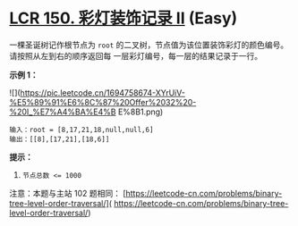 # [LCR 150. 彩灯装饰记录 II][link] (Easy)

[link]: https://leetcode.cn/problems/cong-shang-dao-xia-da-yin-er-cha-shu-ii-lcof/

一棵圣诞树记作根节点为 `root` 的二叉树，节点值为该位置装饰彩灯的颜色编号。请按照从左到右的顺序返回每
一层彩灯编号，每一层的结果记录于一行。

**示例 1：**

![](https://pic.leetcode.cn/1694758674-XYrUiV-%E5%89%91%E6%8C%87%20Offer%2032%20-%20I_%E7%A4%BA%E4%B
E%8B1.png)

```
输入：root = [8,17,21,18,null,null,6]
输出：[[8],[17,21],[18,6]]
```

**提示：**

1. `节点总数 <= 1000`

注意：本题与主站 102 题相同： [https://leetcode-cn.com/problems/binary-tree-level-order-traversal/](
https://leetcode-cn.com/problems/binary-tree-level-order-traversal/)
